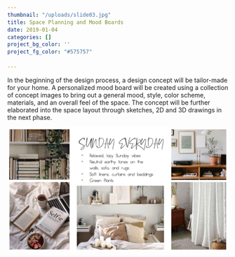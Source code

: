 ```yaml
---
thumbnail: "/uploads/slide03.jpg"
title: Space Planning and Mood Boards
date: 2019-01-04
categories: []
project_bg_color: ''
project_fg_color: "#575757"

---
```

In the beginning of the design process, a design concept will be tailor-made for your home. A personalized mood board will be created using a collection of concept images to bring out a general mood, style, color scheme, materials, and an overall feel of the space. The concept will be further elaborated into the space layout through sketches, 2D and 3D drawings in the next phase.

![](/uploads/slide04.jpg)